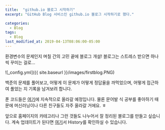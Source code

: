 ```yaml
---
title:  "github.io 블로그 시작하기"
excerpt: "GitHub Blog 서비스인 github.io 블로그 시작하기로 했다."

categories:
  - Blog
tags:
  - Blog
last_modified_at: 2019-04-13T08:06:00-05:00
---
```


환경변수의 문제인지 며칠 간의 고민 끝에 블로그 개설!
블로그는 스트레스 받으면 하나씩 꾸미는 걸로...

![_config.yml]({{ site.baseurl }}/images/firstblog.PNG)

백준의 문제를 풀어보고, 어떻게 이 문제가 어떻게 정답율을 까먹었으며, 어떻게 접근하여 풀었는 지 기록을 남겨보려 합니다. 

푼 코드들은 [여기](https://https://github.com/Limm-jk/BaekJoon_Online_Judge)에 지속적으로 올라갈 예정입니다. 
물론 문어발 식 공부를 좋아하기 때문에 머신러닝이나 다른 친구들도 자주 올라갈 거에요. ㅎ

앞으로 홈페이지의 카테고리나 그런 것들도 나누어서 잘 정리된 블로그를 만들고 싶습니다. 계속 업데이트가 된다면 [여기](https://https://github.com/Limm-jk/BaekJoon_Online_Judge)서 History를 확인하실 수 있습니다.
